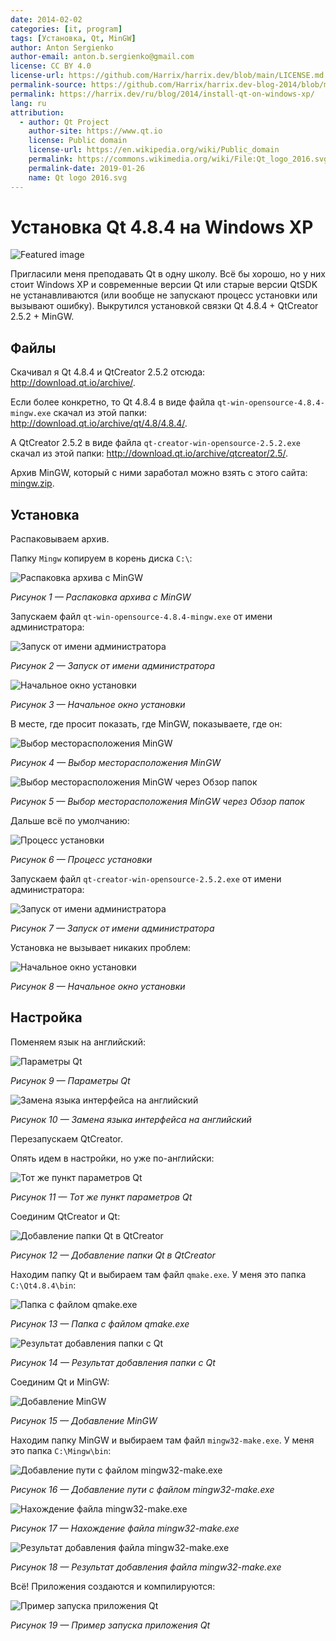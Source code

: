 ```yaml
---
date: 2014-02-02
categories: [it, program]
tags: [Установка, Qt, MinGW]
author: Anton Sergienko
author-email: anton.b.sergienko@gmail.com
license: CC BY 4.0
license-url: https://github.com/Harrix/harrix.dev/blob/main/LICENSE.md
permalink-source: https://github.com/Harrix/harrix.dev-blog-2014/blob/main/install-qt-on-windows-xp/install-qt-on-windows-xp.md
permalink: https://harrix.dev/ru/blog/2014/install-qt-on-windows-xp/
lang: ru
attribution:
  - author: Qt Project
    author-site: https://www.qt.io
    license: Public domain
    license-url: https://en.wikipedia.org/wiki/Public_domain
    permalink: https://commons.wikimedia.org/wiki/File:Qt_logo_2016.svg
    permalink-date: 2019-01-26
    name: Qt logo 2016.svg
---
```


# Установка Qt 4.8.4 на Windows XP

![Featured image](featured-image.svg)

Пригласили меня преподавать Qt в одну школу. Всё бы хорошо, но у них стоит Windows XP и современные версии Qt или старые версии QtSDK не устанавливаются (или вообще не запускают процесс установки или вызывают ошибку). Выкрутился установкой связки Qt 4.8.4 + QtCreator 2.5.2 + MinGW.

## Файлы

Скачивал я Qt 4.8.4 и QtCreator 2.5.2 отсюда: <http://download.qt.io/archive/>.

Если более конкретно, то Qt 4.8.4 в виде файла `qt-win-opensource-4.8.4-mingw.exe` скачал из этой папки: <http://download.qt.io/archive/qt/4.8/4.8.4/>.

А QtCreator 2.5.2 в виде файла `qt-creator-win-opensource-2.5.2.exe` скачал из этой папки: <http://download.qt.io/archive/qtcreator/2.5/>.

Архив MinGW, который с ними заработал можно взять с этого сайта: [mingw.zip](files/mingw.zip).

## Установка

Распаковываем архив.

Папку `Mingw` копируем в корень диска `C:\`:

![Распаковка архива с MinGW](img/mingw.png)

_Рисунок 1 — Распаковка архива с MinGW_

Запускаем файл `qt-win-opensource-4.8.4-mingw.exe` от имени администратора:

![Запуск от имени администратора](img/install_01.png)

_Рисунок 2 — Запуск от имени администратора_

![Начальное окно установки](img/install_02.png)

_Рисунок 3 — Начальное окно установки_

В месте, где просит показать, где MinGW, показываете, где он:

![Выбор месторасположения MinGW](img/install_03.png)

_Рисунок 4 — Выбор месторасположения MinGW_

![Выбор месторасположения MinGW через Обзор папок](img/install_04.png)

_Рисунок 5 — Выбор месторасположения MinGW через Обзор папок_

Дальше всё по умолчанию:

![Процесс установки](img/install_05.png)

_Рисунок 6 — Процесс установки_

Запускаем файл `qt-creator-win-opensource-2.5.2.exe` от имени администратора:

![Запуск от имени администратора](img/install_06.png)

_Рисунок 7 — Запуск от имени администратора_

Установка не вызывает никаких проблем:

![Начальное окно установки](img/install_07.png)

_Рисунок 8 — Начальное окно установки_

## Настройка

Поменяем язык на английский:

![Параметры Qt](img/config_01.png)

_Рисунок 9 — Параметры Qt_

![Замена языка интерфейса на английский](img/config_02.png)

_Рисунок 10 — Замена языка интерфейса на английский_

Перезапускаем QtCreator.

Опять идем в настройки, но уже по-английски:

![Тот же пункт параметров Qt](img/config_03.png)

_Рисунок 11 — Тот же пункт параметров Qt_

Соединим QtCreator и Qt:

![Добавление папки Qt в QtCreator](img/config_04.png)

_Рисунок 12 — Добавление папки Qt в QtCreator_

Находим папку Qt и выбираем там файл `qmake.exe`. У меня это папка `C:\Qt4.8.4\bin`:

![Папка с файлом qmake.exe](img/config_05.png)

_Рисунок 13 — Папка с файлом qmake.exe_

![Результат добавления папки с Qt](img/config_06.png)

_Рисунок 14 — Результат добавления папки с Qt_

Соединим Qt и MinGW:

![Добавление MinGW](img/config_07.png)

_Рисунок 15 — Добавление MinGW_

Находим папку MinGW и выбираем там файл `mingw32-make.exe`. У меня это папка `C:\Mingw\bin`:

![Добавление пути с файлом mingw32-make.exe](img/config_08.png)

_Рисунок 16 — Добавление пути с файлом mingw32-make.exe_

![Нахождение файла mingw32-make.exe](img/config_09.png)

_Рисунок 17 — Нахождение файла mingw32-make.exe_

![Результат добавления файла mingw32-make.exe](img/config_10.png)

_Рисунок 18 — Результат добавления файла mingw32-make.exe_

Всё! Приложения создаются и компилируются:

![Пример запуска приложения Qt](img/qt.png)

_Рисунок 19 — Пример запуска приложения Qt_
